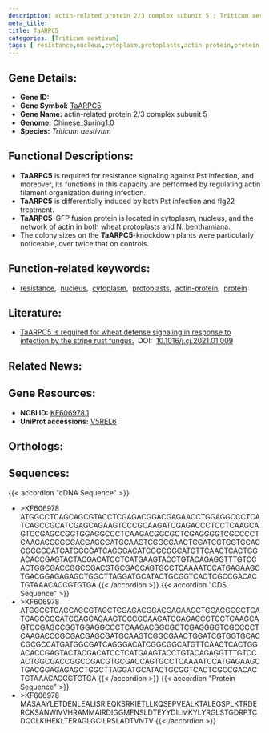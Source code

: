 ```yaml
---
description: actin-related protein 2/3 complex subunit 5 ; Triticum aestivum
meta_title:
title: TaARPC5
categories: [Triticum aestivum]
tags: [ resistance,nucleus,cytoplasm,protoplasts,actin protein,protein ]
---
```


## Gene Details:
- **Gene ID:** []()
- **Gene Symbol:** <u>TaARPC5</u>
- **Gene Name:** actin-related protein 2/3 complex subunit 5
- **Genome:** [Chinese_Spring1.0](https://ensembl.gramene.org/Triticum_aestivum/Info/Index)
- **Species:** *Triticum aestivum*

## Functional Descriptions:
   - **TaARPC5** is required for resistance signaling against Pst infection, and moreover, its functions in this capacity are performed by regulating actin filament organization during infection.
   - **TaARPC5** is differentially induced by both Pst infection and flg22 treatment.
   - **TaARPC5**-GFP fusion protein is located in cytoplasm, nucleus, and the network of actin in both wheat protoplasts and N. benthamiana.
   - The colony sizes on the **TaARPC5**-knockdown plants were particularly noticeable, over twice that on controls.

## Function-related keywords:
   - [resistance](/tags/resistance/),&nbsp;&nbsp;[nucleus](/tags/nucleus/),&nbsp;&nbsp;[cytoplasm](/tags/cytoplasm/),&nbsp;&nbsp;[protoplasts](/tags/protoplasts/),&nbsp;&nbsp;[actin-protein](/tags/actin-protein/),&nbsp;&nbsp;[protein](/tags/protein/)

## Literature:
   - [TaARPC5 is required for wheat defense signaling in response to infection by the stripe rust fungus.](https://www.doi.org/10.1016/j.cj.2021.01.009)&nbsp;&nbsp;DOI:&nbsp;&nbsp;[10.1016/j.cj.2021.01.009](https://www.doi.org/10.1016/j.cj.2021.01.009)

## Related News:

## Gene Resources:
- **NCBI ID:**  [KF606978.1](https://www.ncbi.nlm.nih.gov/search/all/?term=KF606978.1)
- **UniProt accessions:**  [V5REL6](https://www.uniprot.org/uniprotkb/V5REL6/entry)

## Orthologs:

## Sequences:
{{< accordion "cDNA Sequence" >}}
- \>KF606978<br>
ATGGCCTCAGCAGCGTACCTCGAGACGGACGAGAACCTGGAGGCCCTCATCAGCCGCATCGAGCAGAAGTCCCGCAAGATCGAGACCCTCCTCAAGCAGTCCGAGCCGGTGGAGGCCCTCAAGACGGCGCTCGAGGGGTCGCCCCTCAAGACCCGCGACGAGCGATGCAAGTCGGCGAACTGGATCGTGGTGCACCGCGCCATGATGGCGATCAGGGACATCGGCGGCATGTTCAACTCACTGGACACCGAGTACTACGACATCCTCATGAAGTACCTGTACAGAGGTTTGTCCACTGGCGACCGGCCGACGTGCGACCAGTGCCTCAAAATCCATGAGAAGCTGACGGAGAGAGCTGGCTTAGGATGCATACTGCGGTCACTCGCCGACACTGTAAACACCGTGTGA
{{< /accordion >}}
{{< accordion "CDS Sequence" >}}
- \>KF606978<br>
ATGGCCTCAGCAGCGTACCTCGAGACGGACGAGAACCTGGAGGCCCTCATCAGCCGCATCGAGCAGAAGTCCCGCAAGATCGAGACCCTCCTCAAGCAGTCCGAGCCGGTGGAGGCCCTCAAGACGGCGCTCGAGGGGTCGCCCCTCAAGACCCGCGACGAGCGATGCAAGTCGGCGAACTGGATCGTGGTGCACCGCGCCATGATGGCGATCAGGGACATCGGCGGCATGTTCAACTCACTGGACACCGAGTACTACGACATCCTCATGAAGTACCTGTACAGAGGTTTGTCCACTGGCGACCGGCCGACGTGCGACCAGTGCCTCAAAATCCATGAGAAGCTGACGGAGAGAGCTGGCTTAGGATGCATACTGCGGTCACTCGCCGACACTGTAAACACCGTGTGA
{{< /accordion >}}
{{< accordion "Protein Sequence" >}}
- \>KF606978<br>
MASAAYLETDENLEALISRIEQKSRKIETLLKQSEPVEALKTALEGSPLKTRDERCKSANWIVVHRAMMAIRDIGGMFNSLDTEYYDILMKYLYRGLSTGDRPTCDQCLKIHEKLTERAGLGCILRSLADTVNTV
{{< /accordion >}}
